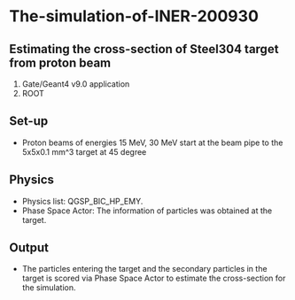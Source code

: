# The-simulation-of-INER-200930
## Estimating the cross-section of Steel304 target from proton beam ##

1. Gate/Geant4 v9.0 application
2. ROOT

## Set-up ##

- Proton beams of energies 15 MeV, 30 MeV start at the beam pipe to the 5x5x0.1 mm^3 target at 45 degree

## Physics ##

- Physics list: QGSP_BIC_HP_EMY.
- Phase Space Actor: The information of particles was obtained at the target.

## Output ##

- The particles entering the target and the secondary particles in the target is scored via Phase Space Actor to estimate the cross-section for the simulation.
